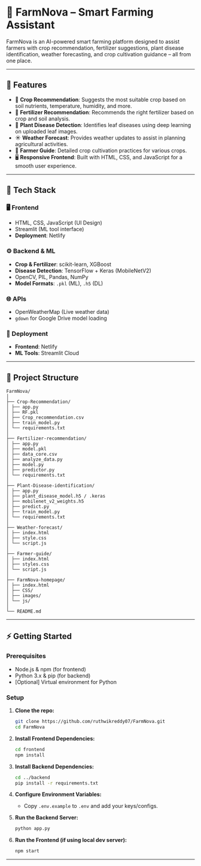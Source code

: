 # 🌾 FarmNova – Smart Farming Assistant

FarmNova is an AI-powered smart farming platform designed to assist farmers with crop recommendation, fertilizer suggestions, plant disease identification, weather forecasting, and crop cultivation guidance – all from one place.

---

## 🚀 Features

- 🌱 **Crop Recommendation**: Suggests the most suitable crop based on soil nutrients, temperature, humidity, and more.
- 🌾 **Fertilizer Recommendation**: Recommends the right fertilizer based on crop and soil analysis.
- 🦠 **Plant Disease Detection**: Identifies leaf diseases using deep learning on uploaded leaf images.
- ☀️ **Weather Forecast**: Provides weather updates to assist in planning agricultural activities.
- 📘 **Farmer Guide**: Detailed crop cultivation practices for various crops.
- 🖥️ **Responsive Frontend**: Built with HTML, CSS, and JavaScript for a smooth user experience.

---

## 🧠 Tech Stack

### 🖥️ Frontend
- HTML, CSS, JavaScript (UI Design)
- Streamlit (ML tool interface)
- **Deployment**: Netlify

### ⚙️ Backend & ML
- **Crop & Fertilizer**: scikit-learn, XGBoost
- **Disease Detection**: TensorFlow + Keras (MobileNetV2)
- OpenCV, PIL, Pandas, NumPy
- **Model Formats**: `.pkl` (ML), `.h5` (DL)

### 🌐 APIs
- OpenWeatherMap (Live weather data)
- `gdown` for Google Drive model loading

### 🚀 Deployment
- **Frontend**: Netlify
- **ML Tools**: Streamlit Cloud

---
## 📁 Project Structure

```
FarmNova/
│
├── Crop-Recommendation/
│ ├── app.py
│ ├── RF.pkl
│ ├── Crop_recommendation.csv
│ ├── train_model.py
│ └── requirements.txt
│
├── Fertilizer-recommendation/
│ ├── app.py
│ ├── model.pkl
│ ├── data_core.csv
│ ├── analyze_data.py
│ ├── model.py
│ ├── predictor.py
│ └── requirements.txt
│
├── Plant-Disease-identification/
│ ├── app.py
│ ├── plant_disease_model.h5 / .keras
│ ├── mobilenet_v2_weights.h5
│ ├── predict.py
│ ├── train_model.py
│ └── requirements.txt
│
├── Weather-forecast/
│ ├── index.html
│ ├── style.css
│ └── script.js
│
├── Farmer-guide/
│ ├── index.html
│ ├── styles.css
│ └── script.js
│
├── FarmNova-homepage/
│ ├── index.html
│ ├── CSS/
│ ├── images/
│ └── js/
│
└── README.md 
```

---

## ⚡ Getting Started

### Prerequisites

- Node.js & npm (for frontend)
- Python 3.x & pip (for backend)
- [Optional] Virtual environment for Python

### Setup

1. **Clone the repo:**
   ```bash
   git clone https://github.com/ruthwikreddy07/FarmNova.git
   cd FarmNova
   ```

2. **Install Frontend Dependencies:**
   ```bash
   cd frontend
   npm install
   ```

3. **Install Backend Dependencies:**
   ```bash
   cd ../backend
   pip install -r requirements.txt
   ```

4. **Configure Environment Variables:**
   - Copy `.env.example` to `.env` and add your keys/configs.

5. **Run the Backend Server:**
   ```bash
   python app.py
   ```

6. **Run the Frontend (if using local dev server):**
   ```bash
   npm start
   ```

---


